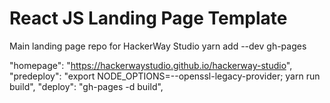 # React JS Landing Page Template

Main landing page repo for HackerWay Studio
yarn add --dev gh-pages

"homepage": "https://hackerwaystudio.github.io/hackerway-studio",
"predeploy": "export NODE_OPTIONS=--openssl-legacy-provider; yarn run build",
"deploy": "gh-pages -d build",